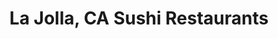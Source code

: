 ---
layout: city
title: La Jolla, CA Sushi Restaurants
permalink: /california/la-jolla/
stateAbbr: CA
stateName: California
cityName: La Jolla

---